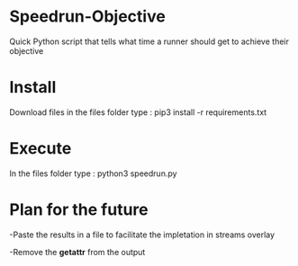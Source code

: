 # Speedrun-Objective
Quick Python script that tells what time a runner should get to achieve their objective

# Install

Download files
in the files folder type :
    pip3 install -r requirements.txt

# Execute

In the files folder type :
    python3 speedrun.py

# Plan for the future

-Paste the results in a file to facilitate the impletation in streams overlay

-Remove the __getattr__ from the output
